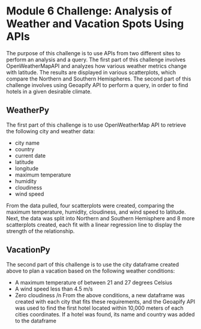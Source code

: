 # Module 6 Challenge: Analysis of Weather and Vacation Spots Using APIs
The purpose of this challenge is to use APIs from two different sites to perform an analysis and a query. 
The first part of this challenge involves OpenWeatherMapAPI and analyzes how various weather metrics change with latitude. The results are displayed in various scatterplots, which compare the Northern and Southern Hemispheres.
The second part of this challenge involves using Geoapify API to perform a query, in order to find hotels in a given desirable climate.

## WeatherPy
The first part of this challenge is to use OpenWeatherMap API to retrieve the following city and weather data:
* city name
* country
* current date
* latitude
* longitude
* maximum temperature
* humidity
* cloudiness
* wind speed

From the data pulled, four scatterplots were created, comparing the maximum temperature, humidity, cloudiness, and wind speed to latitude. Next, the data was split into Northern and Southern Hemisphere and 8 more scatterplots created, each fit with a linear regression line to display the strength of the relationship.

## VacationPy
The second part of this challenge is to use the city dataframe created above to plan a vacation based on the following weather conditions:
* A maximum temperature of between 21 and 27 degrees Celsius
* A wind speed less than 4.5 m/s
* Zero cloudiness /n
From the above conditions, a new dataframe was created with each city that fits these requirements, and the Geoapify API was
used to find the first hotel located within 10,000 meters of each cities coordinates. If a hotel was found, its name and country
was added to the dataframe
